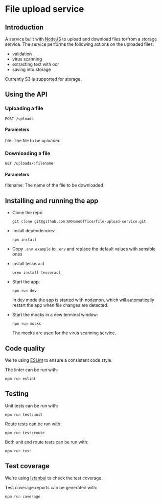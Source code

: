# File upload service

## Introduction

A service built with [NodeJS](https://nodejs.org) to upload and download files to/from a storage service. The service performs the following actions on the uploaded files:

- validation
- virus scanning
- extracting text with ocr
- saving into storage

Currently S3 is supported for storage.

## Using the API

### Uploading a file

```
POST /uploads
```

#### Parameters

file: The file to be uploaded

### Downloading a file

```
GET /uploads/:filename
```

#### Parameters

filename: The name of the file to be downloaded

## Installing and running the app

- Clone the repo:

  ```
  git clone git@github.com:UKHomeOffice/file-upload-service.git
  ```

- Install dependencies:

  ```
  npm install
  ```

- Copy `.env.example` to `.env` and replace the default values with sensible ones

- Install tesseract

  ```
  brew install tesseract
  ```

- Start the app:

  ```
  npm run dev
  ```

  In dev mode the app is started with [nodemon](https://www.npmjs.com/package/nodemon), which will automatically restart the app when file changes are detected.

- Start the mocks in a new terminal window:

  ```
  npm run mocks
  ```

  The mocks are used for the virus scanning service.

## Code quality

We're using [ESLint](https://eslint.org) to ensure a consistent code style.

The linter can be run with:

```
npm run eslint
````

## Testing

Unit tests can be run with:

```
npm run test:unit
```

Route tests can be run with:

```
npm run test:route
```

Both unit and route tests can be run with:

```
npm run test
```

## Test coverage

We're using [Istanbul](https://istanbul.js.org) to check the test coverage.

Test coverage reports can be generated with:

```
npm run coverage
```
